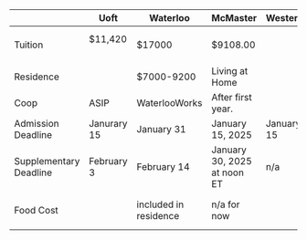
|                        | Uoft            | Waterloo              | McMaster                    | Western    | TMU              | Guelph |
| ---------------------- | --------------- | --------------------- | --------------------------- | ---------- | ---------------- | ------ |
| Tuition                | $11,420<br><br> | $17000                | $9108.00                    |            | $7,236 - $9,749  |        |
| Residence              |                 | $7000-9200            | Living at Home              |            |                  |        |
| Coop                   | ASIP            | WaterlooWorks         | After first year.           |            |                  |        |
| Admission Deadline     | Janurary 15     | January 31            | January 15, 2025            | January 15 | no clue          |        |
| Supplementary Deadline | February 3      | February 14           | January 30, 2025 at noon ET | n/a        | n/a              |        |
| Food Cost              |                 | included in residence | n/a for now                 |            | $5,092 to $6,920 |        |
